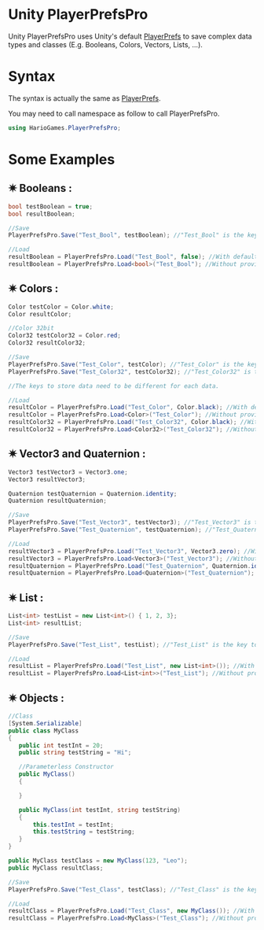 # Unity PlayerPrefsPro

Unity PlayerPrefsPro uses Unity's default [PlayerPrefs](https://docs.unity3d.com/ScriptReference/PlayerPrefs.html) to save complex data types and classes (E.g. Booleans, Colors, Vectors, Lists, ...).

# Syntax

The syntax is actually the same as [PlayerPrefs](https://docs.unity3d.com/ScriptReference/PlayerPrefs.html).

You may need to call namespace as follow to call PlayerPrefsPro.
```c#
using HarioGames.PlayerPrefsPro; 
```

# Some Examples

## ✷ Booleans :
```c#
bool testBoolean = true;
bool resultBoolean;

//Save
PlayerPrefsPro.Save("Test_Bool", testBoolean); //"Test_Bool" is the key to store data because PlayerPrefs needs a key to store data.

//Load
resultBoolean = PlayerPrefsPro.Load("Test_Bool", false); //With default value
resultBoolean = PlayerPrefsPro.Load<bool>("Test_Bool"); //Without providing default value
```

## ✷ Colors :
```c#
Color testColor = Color.white;
Color resultColor;

//Color 32bit
Color32 testColor32 = Color.red;
Color32 resultColor32;

//Save
PlayerPrefsPro.Save("Test_Color", testColor); //"Test_Color" is the key to store data because PlayerPrefs needs a key to store data.
PlayerPrefsPro.Save("Test_Color32", testColor32); //"Test_Color32" is the key to store data because PlayerPrefs needs a key to store data.

//The keys to store data need to be different for each data.

//Load
resultColor = PlayerPrefsPro.Load("Test_Color", Color.black); //With default value
resultColor = PlayerPrefsPro.Load<Color>("Test_Color"); //Without providing default value
resultColor32 = PlayerPrefsPro.Load("Test_Color32", Color.black); //With default value
resultColor32 = PlayerPrefsPro.Load<Color32>("Test_Color32"); //Without providing default value
```

## ✷ Vector3 and Quaternion :
```c#
Vector3 testVector3 = Vector3.one;
Vector3 resultVector3;

Quaternion testQuaternion = Quaternion.identity;
Quaternion resultQuaternion;

//Save
PlayerPrefsPro.Save("Test_Vector3", testVector3); //"Test_Vector3" is the key to store data because PlayerPrefs needs a key to store data.
PlayerPrefsPro.Save("Test_Quaternion", testQuaternion); //"Test_Quaternion" is the key to store data because PlayerPrefs needs a key to store data.

//Load
resultVector3 = PlayerPrefsPro.Load("Test_Vector3", Vector3.zero); //With default value
resultVector3 = PlayerPrefsPro.Load<Vector3>("Test_Vector3"); //Without providing default value
resultQuaternion = PlayerPrefsPro.Load("Test_Quaternion", Quaternion.identity); //With default value
resultQuaternion = PlayerPrefsPro.Load<Quaternion>("Test_Quaternion"); //Without providing default value
```

## ✷ List :
```c#
List<int> testList = new List<int>() { 1, 2, 3};
List<int> resultList;

//Save
PlayerPrefsPro.Save("Test_List", testList); //"Test_List" is the key to store data because PlayerPrefs needs a key to store data.

//Load
resultList = PlayerPrefsPro.Load("Test_List", new List<int>()); //With default value
resultList = PlayerPrefsPro.Load<List<int>>("Test_List"); //Without providing default value
```

## ✷ Objects :
```c#
//Class
[System.Serializable]
public class MyClass
{
   public int testInt = 20;
   public string testString = "Hi";

   //Parameterless Constructor
   public MyClass()
   {

   }

   public MyClass(int testInt, string testString)
   {
       this.testInt = testInt;
       this.testString = testString;
   }
}

public MyClass testClass = new MyClass(123, "Leo");
public MyClass resultClass;

//Save
PlayerPrefsPro.Save("Test_Class", testClass); //"Test_Class" is the key to store data because PlayerPrefs need a key to store data.

//Load
resultClass = PlayerPrefsPro.Load("Test_Class", new MyClass()); //With default value
resultClass = PlayerPrefsPro.Load<MyClass>("Test_Class"); //Without providing default value
```
